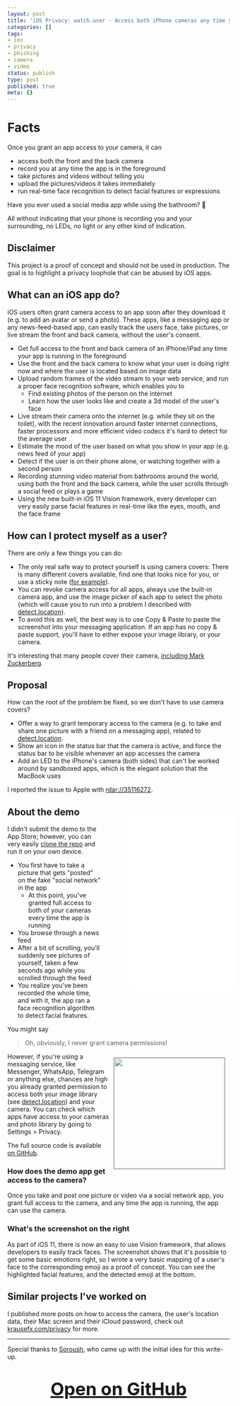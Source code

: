 ```yaml
---
layout: post
title: 'iOS Privacy: watch.user - Access both iPhone cameras any time your app is running'
categories: []
tags:
- ios
- privacy
- phishing
- camera
- video
status: publish
type: post
published: true
meta: {}
---
```


# Facts

Once you grant an app access to your camera, it can

- access both the front and the back camera
- record you at any time the app is in the foreground
- take pictures and videos without telling you
- upload the pictures/videos it takes immediately
- run real-time face recognition to detect facial features or expressions

Have you ever used a social media app while using the bathroom? 🚽

All without indicating that your phone is recording you and your surrounding, no LEDs, no light or any other kind of indication.

## Disclaimer

This project is a proof of concept and should not be used in production. The goal is to highlight a privacy loophole that can be abused by iOS apps.

## What can an iOS app do?

iOS users often grant camera access to an app soon after they download it (e.g. to add an avatar or send a photo). These apps, like a messaging app or any news-feed-based app, can easily track the users face, take pictures, or live stream the front and back camera, without the user's consent.

- Get full access to the front and back camera of an iPhone/iPad any time your app is running in the foreground
- Use the front and the back camera to know what your user is doing right now and where the user is located based on image data
- Upload random frames of the video stream to your web service, and run a proper face recognition software, which enables you to
  - Find existing photos of the person on the internet
  - Learn how the user looks like and create a 3d model of the user's face
- Live stream their camera onto the internet (e.g. while they sit on the toilet), with the recent innovation around faster internet connections, faster processors and more efficient video codecs it's hard to detect for the average user
- Estimate the mood of the user based on what you show in your app (e.g. news feed of your app)
- Detect if the user is on their phone alone, or watching together with a second person
- Recording stunning video material from bathrooms around the world, using both the front and the back camera, while the user scrolls through a social feed or plays a game
- Using the new built-in iOS 11 Vision framework, every developer can very easily parse facial features in real-time like the eyes, mouth, and the face frame

## How can I protect myself as a user?

There are only a few things you can do:

- The only real safe way to protect yourself is using camera covers: There is many different covers available, find one that looks nice for you, or use a sticky note ([for example](https://www.amazon.com/Original-Webcam-Cover-directly-Manufacturer/dp/B01LWS2X8I)).
- You can revoke camera access for all apps, always use the built-in camera app, and use the image picker of each app to select the photo (which will cause you to run into a problem I described with [detect.location](https://github.com/krausefx/detect.location)).
- To avoid this as well, the best way is to use Copy & Paste to paste the screenshot into your messaging application. If an app has no copy & paste support, you'll have to either expose your image library, or your camera.

It's interesting that many people cover their camera, [including Mark Zuckerberg](https://www.nytimes.com/2016/06/23/technology/personaltech/mark-zuckerberg-covers-his-laptop-camera-you-should-consider-it-too.html).

## Proposal

How can the root of the problem be fixed, so we don't have to use camera covers?

- Offer a way to grant temporary access to the camera (e.g. to take and share one picture with a friend on a messaging app), related to [detect.location](https://github.com/krausefx/detect.location).
- Show an icon in the status bar that the camera is active, and force the status bar to be visible whenever an app accesses the camera
- Add an LED to the iPhone's camera (both sides) that can't be worked around by sandboxed apps, which is the elegant solution that the MacBook uses

I reported the issue to Apple with [rdar://35116272](https://openradar.appspot.com/radar?id=5007947352506368).

<div class="video" style="width: 250px; float: right;margin: 20px">
  <figure>
    <iframe width="240" height="400" src="//www.youtube.com/embed/GqWUaflPMh0" frameborder="0" allowfullscreen></iframe>
  </figure>
</div>

## About the demo

I didn't submit the demo to the App Store; however, you can very easily [clone the repo](https://github.com/KrauseFx/watch.user) and run it on your own device.

- You first have to take a picture that gets "posted" on the fake "social network" in the app
  - At this point, you've granted full access to both of your cameras every time the app is running
- You browse through a news feed
- After a bit of scrolling, you'll suddenly see pictures of yourself, taken a few seconds ago while you scrolled through the feed
- You realize you've been recorded the whole time, and with it, the app ran a face recognition algorithm to detect facial features.

You might say 

> Oh, obviously, I never grant camera permissions!

<img src="/assets/posts/watch-user-screenshot.jpg" style="width: 250px; float: right; border: 2px solid #BBB; margin: 10px" />

However, if you're using a messaging service, like Messenger, WhatsApp, Telegram or anything else, chances are high you already granted permission to access both your image library (see [detect.location](https://github.com/KrauseFx/detect.location)) and your camera. You can check which apps have access to your cameras and photo library by going to Settings > Privacy.

The full source code is available [on GitHub](https://github.com/KrauseFx/watch.user).

### How does the demo app get access to the camera?

Once you take and post one picture or video via a social network app, you grant full access to the camera, and any time the app is running, the app can use the camera.

### What's the screenshot on the right

As part of iOS 11, there is now an easy to use Vision framework, that allows developers to easily track faces. The screenshot shows that it's possible to get some basic emotions right, so I wrote a very basic mapping of a user's face to the corresponding emoji as a proof of concept. You can see the highlighted facial features, and the detected emoji at the bottom.

## Similar projects I've worked on 

I published more posts on how to access the camera, the user's location data, their Mac screen and their iCloud password, check out [krausefx.com/privacy](/privacy) for more.

---

Special thanks to [Soroush](https://twitter.com/khanlou), who came up with the initial idea for this write-up.

<h3 style="text-align: center; font-size: 40px; margin-top: 40px">
  <a href="https://github.com/KrauseFx/watch.user" target="_blank" style="text-decoration: underline;">
    Open on GitHub
  </a>
</h3>
